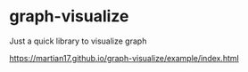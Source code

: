 # graph-visualize

Just a quick library to visualize graph

https://martian17.github.io/graph-visualize/example/index.html
